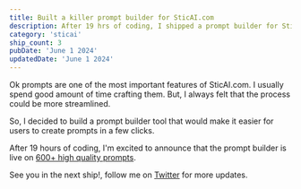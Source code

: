 ```yaml
---
title: Built a killer prompt builder for SticAI.com
description: After 19 hrs of coding, I shipped a prompt builder for SticAI.com. It's a tool that helps users create prompts in a few clicks.
category: 'sticai'
ship_count: 3
pubDate: 'June 1 2024'
updatedDate: 'June 1 2024'
---
```


Ok prompts are one of the most important features of SticAI.com. I usually spend good amount of time crafting them. But, I always felt that the process could be more streamlined. 

So, I decided to build a prompt builder tool that would make it easier for users to create prompts in a few clicks.

After 19 hours of coding, I'm excited to announce that the prompt builder is live on [600+ high quality prompts](https://sticai.com/prompts).



See you in the next ship!, follow me on [Twitter](https://x.com/spikeysanju) for more updates.



